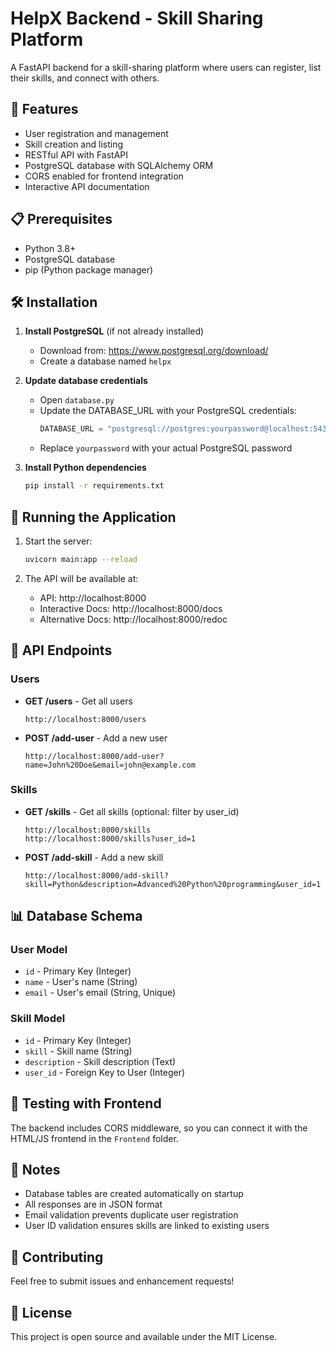 # HelpX Backend - Skill Sharing Platform

A FastAPI backend for a skill-sharing platform where users can register, list their skills, and connect with others.

## 🚀 Features

- User registration and management
- Skill creation and listing
- RESTful API with FastAPI
- PostgreSQL database with SQLAlchemy ORM
- CORS enabled for frontend integration
- Interactive API documentation

## 📋 Prerequisites

- Python 3.8+
- PostgreSQL database
- pip (Python package manager)

## 🛠️ Installation

1. **Install PostgreSQL** (if not already installed)
   - Download from: https://www.postgresql.org/download/
   - Create a database named `helpx`

2. **Update database credentials**
   - Open `database.py`
   - Update the DATABASE_URL with your PostgreSQL credentials:
     ```python
     DATABASE_URL = "postgresql://postgres:yourpassword@localhost:5432/helpx"
     ```
   - Replace `yourpassword` with your actual PostgreSQL password

3. **Install Python dependencies**
   ```bash
   pip install -r requirements.txt
   ```

## 🏃 Running the Application

1. Start the server:
   ```bash
   uvicorn main:app --reload
   ```

2. The API will be available at:
   - API: http://localhost:8000
   - Interactive Docs: http://localhost:8000/docs
   - Alternative Docs: http://localhost:8000/redoc

## 📡 API Endpoints

### Users

- **GET /users** - Get all users
  ```
  http://localhost:8000/users
  ```

- **POST /add-user** - Add a new user
  ```
  http://localhost:8000/add-user?name=John%20Doe&email=john@example.com
  ```

### Skills

- **GET /skills** - Get all skills (optional: filter by user_id)
  ```
  http://localhost:8000/skills
  http://localhost:8000/skills?user_id=1
  ```

- **POST /add-skill** - Add a new skill
  ```
  http://localhost:8000/add-skill?skill=Python&description=Advanced%20Python%20programming&user_id=1
  ```

## 📊 Database Schema

### User Model
- `id` - Primary Key (Integer)
- `name` - User's name (String)
- `email` - User's email (String, Unique)

### Skill Model
- `id` - Primary Key (Integer)
- `skill` - Skill name (String)
- `description` - Skill description (Text)
- `user_id` - Foreign Key to User (Integer)

## 🧪 Testing with Frontend

The backend includes CORS middleware, so you can connect it with the HTML/JS frontend in the `Frontend` folder.

## 📝 Notes

- Database tables are created automatically on startup
- All responses are in JSON format
- Email validation prevents duplicate user registration
- User ID validation ensures skills are linked to existing users

## 🤝 Contributing

Feel free to submit issues and enhancement requests!

## 📄 License

This project is open source and available under the MIT License.
